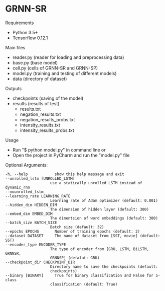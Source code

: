 # GRNN-SR

Requirements
- Python 3.5+
- Tensorflow 0.12.1

Main files
- reader.py (reader for loading and preprocessing data)
- base.py   (base model)
- cell.py   (cells of GRNN-SR and GRNN-SP)
- model.py  (training and testing of different models)
- data      (directory of dataset)

Outputs
- checkpoints (saving of the model)
- results (results of test)
    - results.txt
    - negation_results.txt
    - negation_results_probs.txt
    - intensity_results.txt
    - intensity_results_probs.txt

Usage
- Run "$ python model.py" in command line or
- Open the project in PyCharm and run the "model.py" file

Optional Arguments:
```
-h, --help            show this help message and exit
--unrolled_lstm [UNROLLED_LSTM]
                    use a statically unrolled LSTM instead of dynamic_rnn
--nounrolled_lstm
--learning_rate LEARNING_RATE
                    Learning rate of Adam optimizer (default: 0.001)
--hidden_dim HIDDEN_DIM
                    The dimension of hidden layer (default: 300)
--embed_dim EMBED_DIM
                    The dimentsion of word embeddings (default: 300)
--batch_size BATCH_SIZE
                    Batch size (default: 32)
--epochs EPOCHS       Number of training epochs (default: 2)
--dataset DATASET     The name of dataset from [SST, movie] (default: SST)
--encoder_type ENCODER_TYPE
                    The type of encoder from [GRU, LSTM, BiLSTM, GRNNSR,
                    GRNNSP] (defalut: GRU)
--checkpoint_dir CHECKPOINT_DIR
                    Directory name to save the checkpoints (default:
                    checkpoints)
--binary [BINARY]     True for binary classification and False for 5-class
                    classification (default: True)
```
